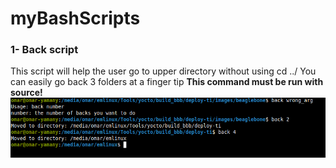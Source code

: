 
# myBashScripts

### 1- Back script
This script will help the user go to upper directory without using cd ../ 
You can easily go back 3 folders at a finger tip
**This command must be run with source!**
![enter image description here](https://github.com/Piistachyoo/myBashScripts/blob/main/Back%20script/script.png?raw=true)